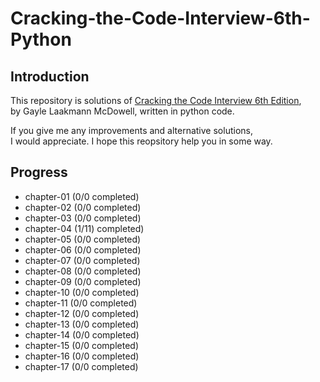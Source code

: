 # Cracking-the-Code-Interview-6th-Python

## Introduction

This repository is solutions of [Cracking the Code Interview 6th Edition][1],  
by Gayle Laakmann McDowell, written in python code.

If you give me any improvements and alternative solutions,  
I would appreciate. I hope this reopsitory help you in some way.

## Progress

-   chapter-01 (0/0 completed)
-   chapter-02 (0/0 completed)
-   chapter-03 (0/0 completed)
-   chapter-04 (1/11) completed)
-   chapter-05 (0/0 completed)
-   chapter-06 (0/0 completed)
-   chapter-07 (0/0 completed)
-   chapter-08 (0/0 completed)
-   chapter-09 (0/0 completed)
-   chapter-10 (0/0 completed)
-   chapter-11 (0/0 completed)
-   chapter-12 (0/0 completed)
-   chapter-13 (0/0 completed)
-   chapter-14 (0/0 completed)
-   chapter-15 (0/0 completed)
-   chapter-16 (0/0 completed)
-   chapter-17 (0/0 completed)

<!---
  url links
-->

[1]: https://www.amazon.com/dp/0984782850/ref=cm_sw_r_cp_ep_dp_VrEkzbJNJGZKX
